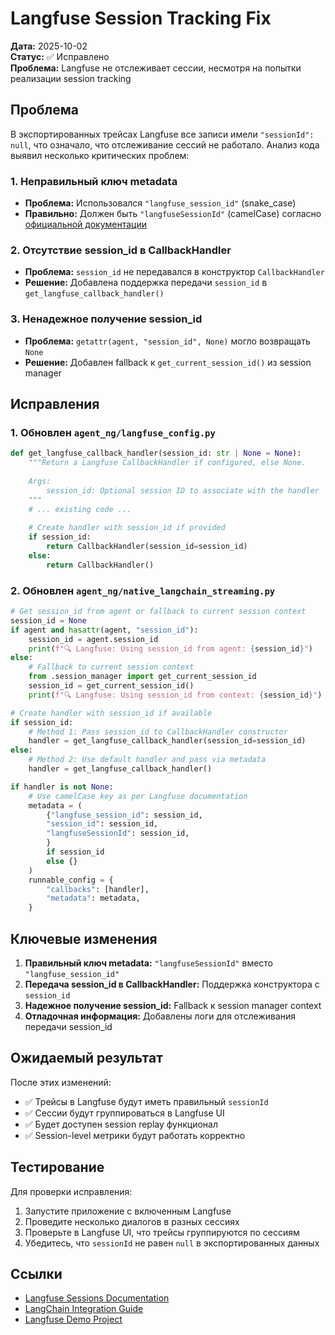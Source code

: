 # Langfuse Session Tracking Fix

**Дата:** 2025-10-02  
**Статус:** ✅ Исправлено  
**Проблема:** Langfuse не отслеживает сессии, несмотря на попытки реализации session tracking

## Проблема

В экспортированных трейсах Langfuse все записи имели `"sessionId": null`, что означало, что отслеживание сессий не работало. Анализ кода выявил несколько критических проблем:

### 1. Неправильный ключ metadata
- **Проблема:** Использовался `"langfuse_session_id"` (snake_case)
- **Правильно:** Должен быть `"langfuseSessionId"` (camelCase) согласно [официальной документации](https://langfuse.com/docs/observability/features/sessions)

### 2. Отсутствие session_id в CallbackHandler
- **Проблема:** `session_id` не передавался в конструктор `CallbackHandler`
- **Решение:** Добавлена поддержка передачи `session_id` в `get_langfuse_callback_handler()`

### 3. Ненадежное получение session_id
- **Проблема:** `getattr(agent, "session_id", None)` могло возвращать `None`
- **Решение:** Добавлен fallback к `get_current_session_id()` из session manager

## Исправления

### 1. Обновлен `agent_ng/langfuse_config.py`

```python
def get_langfuse_callback_handler(session_id: str | None = None):
    """Return a Langfuse CallbackHandler if configured, else None.
    
    Args:
        session_id: Optional session ID to associate with the handler
    """
    # ... existing code ...
    
    # Create handler with session_id if provided
    if session_id:
        return CallbackHandler(session_id=session_id)
    else:
        return CallbackHandler()
```

### 2. Обновлен `agent_ng/native_langchain_streaming.py`

```python
# Get session_id from agent or fallback to current session context
session_id = None
if agent and hasattr(agent, "session_id"):
    session_id = agent.session_id
    print(f"🔍 Langfuse: Using session_id from agent: {session_id}")
else:
    # Fallback to current session context
    from .session_manager import get_current_session_id
    session_id = get_current_session_id()
    print(f"🔍 Langfuse: Using session_id from context: {session_id}")

# Create handler with session_id if available
if session_id:
    # Method 1: Pass session_id to CallbackHandler constructor
    handler = get_langfuse_callback_handler(session_id=session_id)
else:
    # Method 2: Use default handler and pass via metadata
    handler = get_langfuse_callback_handler()

if handler is not None:
    # Use camelCase key as per Langfuse documentation
    metadata = (
        {"langfuse_session_id": session_id,
        "session_id": session_id,
        "langfuseSessionId": session_id,
        }
        if session_id
        else {}
    )
    runnable_config = {
        "callbacks": [handler],
        "metadata": metadata,
    }
```

## Ключевые изменения

1. **Правильный ключ metadata:** `"langfuseSessionId"` вместо `"langfuse_session_id"`
2. **Передача session_id в CallbackHandler:** Поддержка конструктора с `session_id`
3. **Надежное получение session_id:** Fallback к session manager context
4. **Отладочная информация:** Добавлены логи для отслеживания передачи session_id

## Ожидаемый результат

После этих изменений:
- ✅ Трейсы в Langfuse будут иметь правильный `sessionId`
- ✅ Сессии будут группироваться в Langfuse UI
- ✅ Будет доступен session replay функционал
- ✅ Session-level метрики будут работать корректно

## Тестирование

Для проверки исправления:

1. Запустите приложение с включенным Langfuse
2. Проведите несколько диалогов в разных сессиях
3. Проверьте в Langfuse UI, что трейсы группируются по сессиям
4. Убедитесь, что `sessionId` не равен `null` в экспортированных данных

## Ссылки

- [Langfuse Sessions Documentation](https://langfuse.com/docs/observability/features/sessions)
- [LangChain Integration Guide](https://langfuse.com/guides/cookbook/integration_langchain)
- [Langfuse Demo Project](https://langfuse.com/docs/demo)
